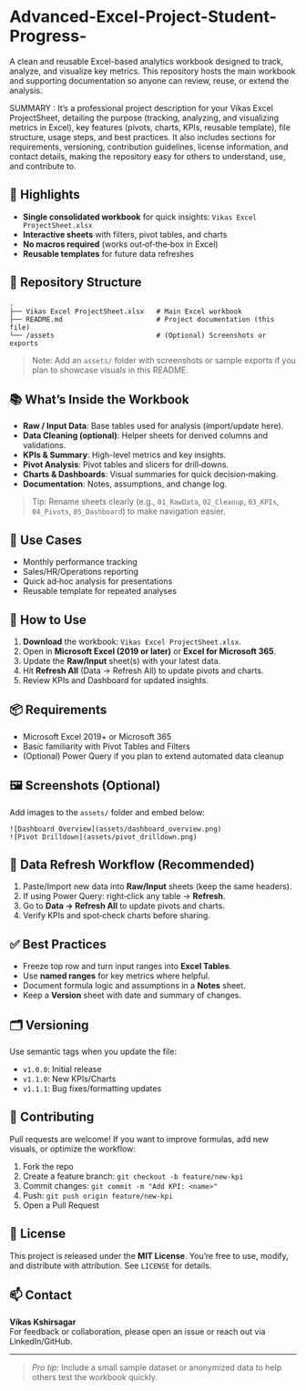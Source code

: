 # Advanced-Excel-Project-Student-Progress-

A clean and reusable Excel-based analytics workbook designed to track, analyze, and visualize key metrics. This repository hosts the main workbook and supporting documentation so anyone can review, reuse, or extend the analysis.

SUMMARY : 
It’s a professional project description for your Vikas Excel ProjectSheet, detailing the purpose (tracking, analyzing, and visualizing metrics in Excel), key features (pivots, charts, KPIs, reusable template), file structure, usage steps, and best practices.
It also includes sections for requirements, versioning, contribution guidelines, license information, and contact details, making the repository easy for others to understand, use, and contribute to.


## 🚀 Highlights
- **Single consolidated workbook** for quick insights: `Vikas Excel ProjectSheet.xlsx`
- **Interactive sheets** with filters, pivot tables, and charts
- **No macros required** (works out‑of‑the‑box in Excel)
- **Reusable templates** for future data refreshes

## 📁 Repository Structure
```
.
├── Vikas Excel ProjectSheet.xlsx   # Main Excel workbook
├── README.md                       # Project documentation (this file)
└── /assets                         # (Optional) Screenshots or exports
```
> Note: Add an `assets/` folder with screenshots or sample exports if you plan to showcase visuals in this README.

## 📚 What’s Inside the Workbook
- **Raw / Input Data**: Base tables used for analysis (import/update here).
- **Data Cleaning (optional)**: Helper sheets for derived columns and validations.
- **KPIs & Summary**: High-level metrics and key insights.
- **Pivot Analysis**: Pivot tables and slicers for drill‑downs.
- **Charts & Dashboards**: Visual summaries for quick decision‑making.
- **Documentation**: Notes, assumptions, and change log.

> Tip: Rename sheets clearly (e.g., `01_RawData`, `02_Cleanup`, `03_KPIs`, `04_Pivots`, `05_Dashboard`) to make navigation easier.

## 🧩 Use Cases
- Monthly performance tracking
- Sales/HR/Operations reporting
- Quick ad‑hoc analysis for presentations
- Reusable template for repeated analyses

## 🔧 How to Use
1. **Download** the workbook: `Vikas Excel ProjectSheet.xlsx`.
2. Open in **Microsoft Excel (2019 or later)** or **Excel for Microsoft 365**.
3. Update the **Raw/Input** sheet(s) with your latest data.
4. Hit **Refresh All** (Data → Refresh All) to update pivots and charts.
5. Review KPIs and Dashboard for updated insights.

## 📦 Requirements
- Microsoft Excel 2019+ or Microsoft 365
- Basic familiarity with Pivot Tables and Filters
- (Optional) Power Query if you plan to extend automated data cleanup

## 🖼️ Screenshots (Optional)
Add images to the `assets/` folder and embed below:
```
![Dashboard Overview](assets/dashboard_overview.png)
![Pivot Drilldown](assets/pivot_drilldown.png)
```

## 🔁 Data Refresh Workflow (Recommended)
1. Paste/Import new data into **Raw/Input** sheets (keep the same headers).
2. If using Power Query: right‑click any table → **Refresh**.
3. Go to **Data → Refresh All** to update pivots and charts.
4. Verify KPIs and spot‑check charts before sharing.

## ✅ Best Practices
- Freeze top row and turn input ranges into **Excel Tables**.
- Use **named ranges** for key metrics where helpful.
- Document formula logic and assumptions in a **Notes** sheet.
- Keep a **Version** sheet with date and summary of changes.

## 🗂️ Versioning
Use semantic tags when you update the file:
- `v1.0.0`: Initial release
- `v1.1.0`: New KPIs/Charts
- `v1.1.1`: Bug fixes/formatting updates

## 🤝 Contributing
Pull requests are welcome! If you want to improve formulas, add new visuals, or optimize the workflow:
1. Fork the repo
2. Create a feature branch: `git checkout -b feature/new-kpi`
3. Commit changes: `git commit -m "Add KPI: <name>"`
4. Push: `git push origin feature/new-kpi`
5. Open a Pull Request

## 🧾 License
This project is released under the **MIT License**. You’re free to use, modify, and distribute with attribution. See `LICENSE` for details.

## 📫 Contact
**Vikas Kshirsagar**  
For feedback or collaboration, please open an issue or reach out via LinkedIn/GitHub.

---

> _Pro tip:_ Include a small sample dataset or anonymized data to help others test the workbook quickly.
